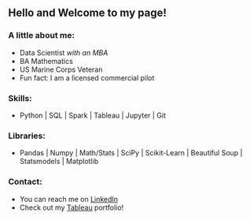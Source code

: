 ## Hello and Welcome to my page!

### A little about me:

- Data Scientist *with an MBA*
- BA Mathematics 
- US Marine Corps Veteran 
- Fun fact: I am a licensed commercial pilot

### Skills:
- Python | SQL | Spark | Tableau | Jupyter | Git

### Libraries:
- Pandas | Numpy | Math/Stats | SciPy | Scikit-Learn | Beautiful Soup | Statsmodels | Matplotlib

### Contact:
- You can reach me on [LinkedIn](https://www.linkedin.com/in/jeffakinsmba/) 
- Check out my [Tableau](https://public.tableau.com/app/profile/jeff.akins) portfolio! 

  
